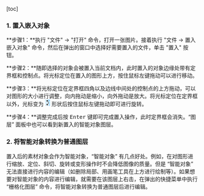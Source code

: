 [toc]

### 1. 置入嵌入对象

**步骤1：**执行 "文件" -> "打开" 命令，打开一张图片。接着执行 "文件 -> 置入嵌入对象" 命令，然后在弹出的窗口中选择好需要置入的文件，单击 "置入" 按钮。

**步骤2：**随即选择的对象会被置入当前文档内，此时置入的对象边缘处带有定界框和控制点。将光标定位在置入的图形上方，按住鼠标左键拖动可以进行移动。

**步骤3：**将光标定位在定界框四角以及边线中间处的控制点的上方拖动，可以对图形的大小进行调整，向内拖动是缩小，向外拖动是放大。将光标定位在定界框以外，光标变为 <img src="./images/18.png" style="zoom: 50%;" /> 形状后按住鼠标左键拖动即可进行旋转。

**步骤4：**调整完成后按 <kbd>Enter</kbd> 键即可完成置入操作，此时定界框会消失。“图层” 面板中也可以看到新置入的智能对象图层。

### 2. 将智能对象转换为普通图层

置入后的素材对象会作为智能对象，“智能对象” 有几点好处。例如，在对图形进行缩放、定位、斜切、旋转或变形操作时不会降低图像的质量。但是 “智能对象” 无法直接进行内容的编辑（如删除局部、用画笔工具在上方进行绘制等）。如果想要对智能对象的内容进行编辑，就需要在该图层上右击，在弹出的快捷菜单中执行 “栅格化图层” 命令，将智能对象转换为普通图层后进行编辑。

